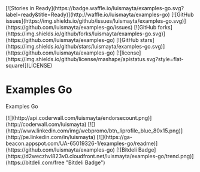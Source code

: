 <span class="badges">
[![Stories in Ready](https://badge.waffle.io/luismayta/examples-go.svg?label=ready&title=Ready)](http://waffle.io/luismayta/examples-go)
[![GitHub issues](https://img.shields.io/github/issues/luismayta/examples-go.svg)](https://github.com/luismayta/examples-go/issues)
[![GitHub forks](https://img.shields.io/github/forks/luismayta/examples-go.svg)](https://github.com/luismayta/examples-go)
[![GitHub stars](https://img.shields.io/github/stars/luismayta/examples-go.svg)](https://github.com/luismayta/examples-go)
[![license](https://img.shields.io/github/license/mashape/apistatus.svg?style=flat-square)](LICENSE)
</span>

# Examples Go

Examples Go

<span class="badges">
[![](http://api.coderwall.com/luismayta/endorsecount.png)](http://coderwall.com/luismayta)
[![](http://www.linkedin.com/img/webpromo/btn_liprofile_blue_80x15.png)](http://pe.linkedin.com/in/luismayta)
[![](https://ga-beacon.appspot.com/UA-65019326-1/examples-go/readme)](https://github.com/luismayta/examples-go)
[![Bitdeli Badge](https://d2weczhvl823v0.cloudfront.net/luismayta/examples-go/trend.png)](https://bitdeli.com/free "Bitdeli Badge")
</span>
